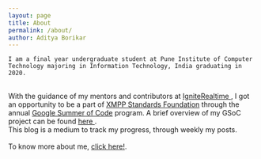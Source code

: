 ```yaml
---
layout: page
title: About
permalink: /about/
author: Aditya Borikar
---
```


    I am a final year undergraduate student at Pune Institute of Computer Technology majoring in Information Technology, India graduating in 2020.
<br>
    With the guidance of my mentors and contributors at <a href="https://www.igniterealtime.org/"> IgniteRealtime </a>, I got an opportunity to be a part of <a href="https://xmpp.org/about/xmpp-standards-foundation.html">XMPP Standards Foundation<a href=""></a> through the annual <a href="https://summerofcode.withgoogle.com/">Google Summer of Code</a> program. A brief overview of my GSoC project can be found <a href="https://summerofcode.withgoogle.com/projects/#4611553850032128"> here </a>.
<br>
    This blog is a medium to track my progress, through weekly my posts.
<br> <br>
    To know more about me, <a href="https://adiaholic.github.io/">click here!</a>.
